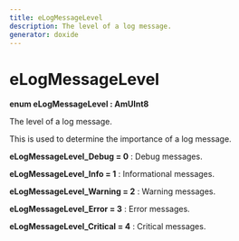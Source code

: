 ```yaml
---
title: eLogMessageLevel
description: The level of a log message.
generator: doxide
---
```



# eLogMessageLevel

**enum eLogMessageLevel : AmUInt8**


The level of a log message.

This is used to determine the importance of a log message.


    


**eLogMessageLevel_Debug = 0**
:   Debug messages.


**eLogMessageLevel_Info = 1**
:   Informational messages.


**eLogMessageLevel_Warning = 2**
:   Warning messages.


**eLogMessageLevel_Error = 3**
:   Error messages.


**eLogMessageLevel_Critical = 4**
:   Critical messages.



